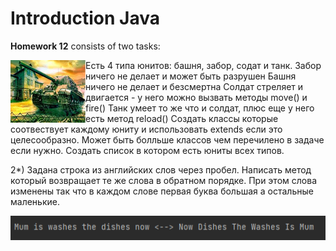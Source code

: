# Introduction Java 
**Homework 12** consists of two tasks:

<img alt="Screenshot" height="100" align="left" src="https://github.com/ZNastasiZ/Lesson12/raw/main/src/img.png" width="120"/>
    Есть 4 типа юнитов: башня, забор, содат и танк.
 	Забор ничего не делает и может быть разрушен
   	Башня ничего не делает и безсмертна
   	Солдат стреляет и двигается - у него можно вызвать методы move() и fire()
   	Танк умеет то же что и солдат, плюс еще у него есть метод reload()
   Создать классы которые соотвествует каждому юниту и использовать extends если это целесообразно. 
   Может быть болльше классов чем перечилено в задаче если нужно.
   Создать список в котором есть юниты всех типов.

2*) Задана строка из английских слов через пробел. Написать метод который возвращает те же слова в обратном порядке. 
    При этом слова изменены так что в каждом слове первая буква большая а остальные маленькие.

![Screenshot](https://github.com/ZNastasiZ/Lesson12/raw/main/src/Screenshot.png "Screenshot of the result in the console")

